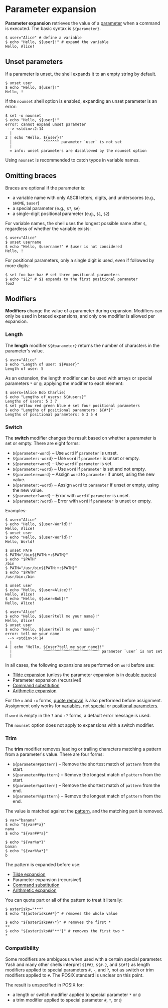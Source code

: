 # Parameter expansion

**Parameter expansion** retrieves the value of a [parameter](../parameters/index.html) when a command is executed. The basic syntax is `${parameter}`.

```shell
$ user="Alice" # define a variable
$ echo "Hello, ${user}!" # expand the variable
Hello, Alice!
```

## Unset parameters

If a parameter is unset, the shell expands it to an empty string by default.

```shell
$ unset user
$ echo "Hello, ${user}!"
Hello, !
```

If the `nounset` shell option is enabled, expanding an unset parameter is an error:

```shell
$ set -o nounset
$ echo "Hello, ${user}!"
error: cannot expand unset parameter
 --> <stdin>:2:14
  |
2 | echo "Hello, ${user}!"
  |              ^^^^^^^ parameter `user` is not set
  |
  = info: unset parameters are disallowed by the nounset option
```

Using `nounset` is recommended to catch typos in variable names.

## Omitting braces

Braces are optional if the parameter is:

- a variable name with only ASCII letters, digits, and underscores (e.g., `$HOME`, `$user`)
- a special parameter (e.g., `$?`, `$#`)
- a single-digit positional parameter (e.g., `$1`, `$2`)

For variable names, the shell uses the longest possible name after `$`, regardless of whether the variable exists:

```shell
$ user="Alice"
$ unset username
$ echo "Hello, $username!" # $user is not considered
Hello, !
```

For positional parameters, only a single digit is used, even if followed by more digits:

```shell
$ set foo bar baz # set three positional parameters
$ echo "$12" # $1 expands to the first positional parameter
foo2
```

## Modifiers

**Modifiers** change the value of a parameter during expansion. Modifiers can only be used in braced expansions, and only one modifier is allowed per expansion.

### Length

The **length** modifier `${#parameter}` returns the number of characters in the parameter's value.

```shell
$ user="Alice"
$ echo "Length of user: ${#user}"
Length of user: 5
```

As an extension, the length modifier can be used with arrays or special parameters `*` or `@`, applying the modifier to each element:

```shell
$ users=(Alice Bob Charlie)
$ echo "Lengths of users: ${#users}"
Lengths of users: 5 3 7
$ set yellow red green blue # set four positional parameters
$ echo "Lengths of positional parameters: ${#*}"
Lengths of positional parameters: 6 3 5 4
```

### Switch

The **switch** modifier changes the result based on whether a parameter is set or empty. There are eight forms:

- `${parameter-word}` – Use `word` if `parameter` is unset.
- `${parameter:-word}` – Use `word` if `parameter` is unset or empty.
- `${parameter+word}` – Use `word` if `parameter` is set.
- `${parameter:+word}` – Use `word` if `parameter` is set and not empty.
- `${parameter=word}` – Assign `word` to `parameter` if unset, using the new value.
- `${parameter:=word}` – Assign `word` to `parameter` if unset or empty, using the new value.
- `${parameter?word}` – Error with `word` if `parameter` is unset.
- `${parameter:?word}` – Error with `word` if `parameter` is unset or empty.

Examples:

```shell
$ user="Alice"
$ echo "Hello, ${user-World}!"
Hello, Alice!
$ unset user
$ echo "Hello, ${user-World}!"
Hello, World!
```

```shell
$ unset PATH
$ PATH="/bin${PATH:+:$PATH}"
$ echo "$PATH"
/bin
$ PATH="/usr/bin${PATH:+:$PATH}"
$ echo "$PATH"
/usr/bin:/bin
```

```shell
$ unset user
$ echo "Hello, ${user=Alice}!"
Hello, Alice!
$ echo "Hello, ${user=Bob}!"
Hello, Alice!
```

```shell
$ user="Alice"
$ echo "Hello, ${user?tell me your name}!"
Hello, Alice!
$ unset user
$ echo "Hello, ${user?tell me your name}!"
error: tell me your name
 --> <stdin>:4:14
  |
4 | echo "Hello, ${user?tell me your name}!"
  |              ^^^^^^^^^^^^^^^^^^^^^^^^^ parameter `user` is not set
  |
```

In all cases, the following expansions are performed on `word` before use:

- [Tilde expansion](../words/tilde.md) (unless the parameter expansion is in [double quotes](quoting.md#double-quotes))
- Parameter expansion (recursive!)
- [Command substitution](command_substitution.md)
- [Arithmetic expansion](arithmetic.md)

For the `=` and `:=` forms, [quote removal](quoting.md#quote-removal) is also performed before assignment. Assignment only works for [variables](../parameters/variables.md), not [special](../parameters/special.md) or [positional parameters](../parameters/positional.md).

If `word` is empty in the `?` and `:?` forms, a default error message is used.

The `nounset` option does not apply to expansions with a switch modifier.

### Trim

The **trim** modifier removes leading or trailing characters matching a pattern from a parameter's value. There are four forms:

- `${parameter#pattern}` – Remove the shortest match of `pattern` from the start.
- `${parameter##pattern}` – Remove the longest match of `pattern` from the start.
- `${parameter%pattern}` – Remove the shortest match of `pattern` from the end.
- `${parameter%%pattern}` – Remove the longest match of `pattern` from the end.

The value is matched against the [pattern](../../patterns.md), and the matching part is removed.

```shell
$ var="banana"
$ echo "${var#*a}"
nana
$ echo "${var##*a}"

$ echo "${var%a*}"
banan
$ echo "${var%%a*}"
b
```

The pattern is expanded before use:

- [Tilde expansion](../words/tilde.md)
- Parameter expansion (recursive!)
- [Command substitution](command_substitution.md)
- [Arithmetic expansion](arithmetic.md)

You can quote part or all of the pattern to treat it literally:

```shell
$ asterisks="***"
$ echo "${asterisks##*}" # removes the whole value

$ echo "${asterisks##\*}" # removes the first *
**
$ echo "${asterisks##'**'}" # removes the first two *
*
```

### Compatibility

Some modifiers are ambiguous when used with a certain special parameter. Yash and many other shells interpret `${##}`, `${#-}`, and `${#?}` as length modifiers applied to special parameters `#`, `-`, and `?`, not as switch or trim modifiers applied to `#`. The POSIX standard is unclear on this point.

The result is unspecified in POSIX for:

- a length or switch modifier applied to special parameter `*` or `@`
- a trim modifier applied to special parameter `#`, `*`, or `@`
